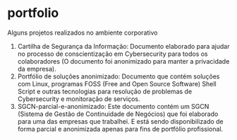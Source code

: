 # portfolio
Alguns projetos realizados no ambiente corporativo
1. Cartilha de Segurança da Informação: Documento elaborado para ajudar no processo de conscientização em Cybersecurity para todos os colaboradores (O documento foi anonimizado para manter a privacidade da empresa).
2. Portfólio de soluções anonimizado: Documento que contém soluções com Linux, programas FOSS (Free and Open Source Software) Shell Script e outras tecnologias para resolução de problemas de Cybersecurity e monitoração de serviços.
3. SGCN-parcial-e-anonimizado: Este documento contém um SGCN (Sistema de Gestão de Continuidade de Negócios) que foi elaborado para uma das empresas que trabalhei. E está sendo disponibilizado de forma parcial e anonimizada apenas para fins de portfólio profissional.  
